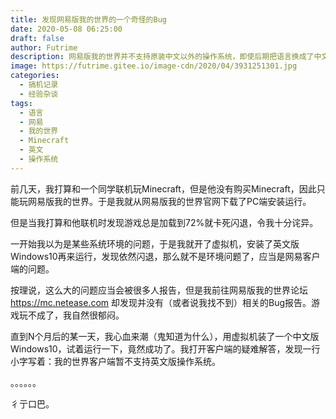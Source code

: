 ```yaml
---
title: 发现网易版我的世界的一个奇怪的Bug
date: 2020-05-08 06:25:00
draft: false
author: Futrime
description: 网易版我的世界并不支持原装中文以外的操作系统，即使后期把语言换成了中文。
image: https://futrime.gitee.io/image-cdn/2020/04/3931251301.jpg
categories:
  - 搞机记录
  - 经验杂谈
tags:
  - 语言
  - 网易
  - 我的世界
  - Minecraft
  - 英文
  - 操作系统
---
```


前几天，我打算和一个同学联机玩Minecraft，但是他没有购买Minecraft，因此只能玩网易版我的世界。于是我就从网易版我的世界官网下载了PC端安装运行。

但是当我打算和他联机时发现游戏总是加载到72%就卡死闪退，令我十分诧异。

一开始我以为是某些系统环境的问题，于是我就开了虚拟机，安装了英文版Windows10再来运行，发现依然闪退，那么就不是环境问题了，应当是网易客户端的问题。

按理说，这么大的问题应当会被很多人报告，但是我前往网易版我的世界论坛 https://mc.netease.com 却发现并没有（或者说我找不到）相关的Bug报告。游戏玩不成了，我自然很郁闷。

直到N个月后的某一天，我心血来潮（鬼知道为什么），用虚拟机装了一个中文版Windows10，试着运行一下，竟然成功了。我打开客户端的疑难解答，发现一行小字写着：我的世界客户端暂不支持英文版操作系统。

。。。。。。

彳亍口巴。
